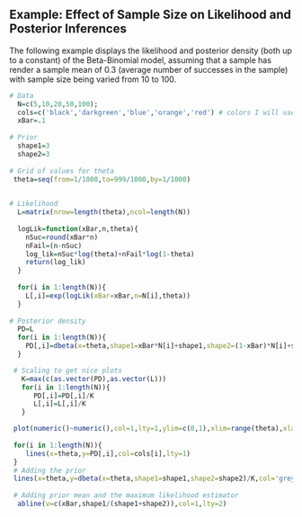 
## Example: Effect of Sample Size on Likelihood and Posterior Inferences

The following example displays the likelihood and posterior density (both up to a constant)
of the Beta-Binomial model, assuming that a sample has render a sample mean of 0.3 (average
number of successes in the sample) with sample size being varied from 10 to 100.

```R
# Data
  N=c(5,10,20,50,100);
  cols=c('black','darkgreen','blue','orange','red') # colors I will use for each sample size
  xBar=.1
  
# Prior
  shape1=3
  shape2=3
    
# Grid of values for theta
 theta=seq(from=1/1000,to=999/1000,by=1/1000)
 

# Likelihood
  L=matrix(nrow=length(theta),ncol=length(N))
  
  logLik=function(xBar,n,theta){
  	nSuc=round(xBar*n)
  	nFail=(n-nSuc)
  	log_lik=nSuc*log(theta)+nFail*log(1-theta)
  	return(log_lik)
  }
  
  for(i in 1:length(N)){
  	L[,i]=exp(logLik(xBar=xBar,n=N[i],theta))
  }
  
# Posterior density
  PD=L
  for(i in 1:length(N)){
  	PD[,i]=dbeta(x=theta,shape1=xBar*N[i]+shape1,shape2=(1-xBar)*N[i]+shape2)
  }

 # Scaling to get nice plots
   K=max(c(as.vector(PD),as.vector(L)))
   for(i in 1:length(N)){
   	  PD[,i]=PD[,i]/K
   	  L[,i]=L[,i]/K
   }

 plot(numeric()~numeric(),col=1,lty=1,ylim=c(0,1),xlim=range(theta),xlab=expression('theta'))
 
 for(i in 1:length(N)){
 	lines(x=theta,y=PD[,i],col=cols[i],lty=1)
 }
 # Adding the prior
 lines(x=theta,y=dbeta(x=theta,shape1=shape1,shape2=shape2)/K,col='grey',lwd=2)
 
 # Adding prior mean and the maximum likelihood estimator
  abline(v=c(xBar,shape1/(shape1+shape2)),col=1,lty=2)
```
 

